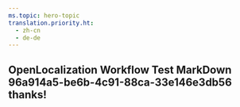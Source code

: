 ```yaml
---
ms.topic: hero-topic
translation.priority.ht: 
  - zh-cn
  - de-de
---
```

## OpenLocalization Workflow Test MarkDown 96a914a5-be6b-4c91-88ca-33e146e3db56 thanks!
